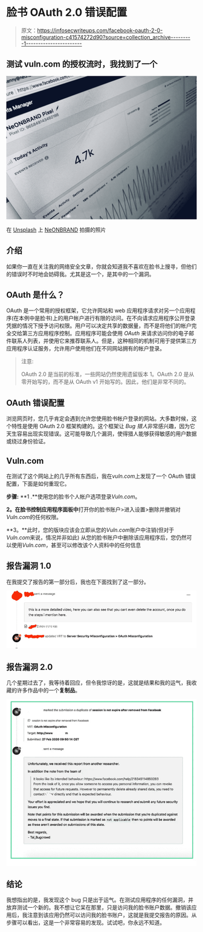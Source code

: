 # 脸书 OAuth 2.0 错误配置

> 原文：<https://infosecwriteups.com/facebook-oauth-2-0-misconfiguration-c41574272d90?source=collection_archive---------1----------------------->

## 测试 vuln.com 的授权流时，我找到了一个

![](img/37cec733b2ad2df7378ad087a7a43a45.png)

在 [Unsplash](https://unsplash.com?utm_source=medium&utm_medium=referral) 上 [NeONBRAND](https://unsplash.com/@neonbrand?utm_source=medium&utm_medium=referral) 拍摄的照片

## 介绍

如果你一直在关注我的网络安全文章，你就会知道我不喜欢在脸书上搜寻，但他们的错误时不时地会妨碍我。尤其是这一个，是其中的一个漏洞。

## OAuth 是什么？

OAuth 是一个常用的授权框架，它允许网站和 web 应用程序请求对另一个应用程序(在本例中是脸书)上的用户帐户进行有限的访问。在不向请求应用程序公开登录凭据的情况下授予访问权限。用户可以决定共享的数据量，而不是将他们的帐户完全交给第三方应用程序控制。应用程序可能会使用 *OAuth* 来请求访问你的电子邮件联系人列表，并使用它来推荐联系人。但是，这种相同的机制可用于提供第三方应用程序认证服务，允许用户使用他们在不同网站拥有的帐户登录。

> 注意:
> 
> OAuth 2.0 是当前的标准，一些网站仍然使用遗留版本 1。OAuth 2.0 是从零开始写的，而不是从 OAuth v1 开始写的。因此，他们是非常不同的。

## **OAuth 错误配置**

浏览网页时，您几乎肯定会遇到允许您使用脸书帐户登录的网站。大多数时候，这个特性是使用 OAuth 2.0 框架构建的。这个框架让 *Bug 猎人*非常感兴趣，因为它天生容易出现实现错误。这可能导致几个漏洞，使得猎人能够获得敏感的用户数据或绕过身份验证。

## Vuln.com

在测试了这个网站上的几乎所有东西后，我在*vuln.com*上发现了一个 OAuth 错误配置，下面是如何重现它。

**步骤:**
**1 .**使用您的脸书个人帐户选项登录*Vuln.com*。

**2。在脸书控制应用程序面板中**打开你的脸书账户>进入设置>删除并撤销对*Vuln.com*的任何权限。

**3。**此时，您的版块应该会立即从您的*Vuln.com*账户中注销(但对于*Vuln.com*来说，情况并非如此)
从您的脸书账户中删除该应用程序后，您仍然可以使用*Vuln.com*，甚至可以修改该个人资料中的任何信息

## 报告漏洞 1.0

在我提交了报告的第一部分后，我也在下面找到了这一部分。

![](img/2d890a89b6bc6fa8753af5af6782accc.png)

## 报告漏洞 2.0

几个星期过去了，我等待着回应，但令我惊讶的是，这就是结果和我的运气，我收藏的许多作品中的一个**复制品**。

![](img/377140225a3b594966055540aca58097.png)

## 结论

我想指出的是，我发现这个 bug 只是出于运气。在测试应用程序的任何漏洞，并放弃测试一个新的。我不想让它呆在那里，只是访问我的脸书账户数据。撤销该应用后，我注意到该应用仍然可以访问我的脸书账户，这就是我提交报告的原因。从步骤可以看出，这是一个非常容易的发现。试试吧，你永远不知道。